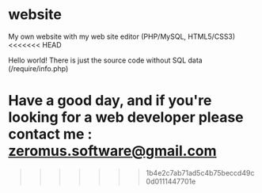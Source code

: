 # website
My own website with my web site editor (PHP/MySQL, HTML5/CSS3)
<<<<<<< HEAD


Hello world!
There is just the source code without SQL data (/require/info.php)

Have a good day, and if you're looking for a web developer please contact me :
zeromus.software@gmail.com
=======
>>>>>>> 1b4e2c7ab71ad5c4b75beccd49c0d0111447701e
